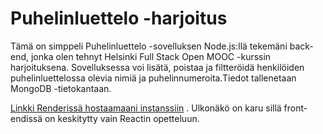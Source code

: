 # Puhelinluettelo -harjoitus

Tämä on simppeli Puhelinluettelo -sovelluksen Node.js:llä tekemäni back-end, jonka olen tehnyt Helsinki Full Stack Open MOOC -kurssin harjoituksena. Sovelluksessa voi lisätä, poistaa ja filtteröidä henkilöiden puhelinluettelossa olevia nimiä ja puhelinnumeroita.Tiedot tallenetaan MongoDB -tietokantaan.

[Linkki Renderissä hostaamaani instanssiin](https://puhelinluettelo-backend-egxf.onrender.com) . Ulkonäkö on karu sillä front-endissä on keskitytty vain Reactin opetteluun.

